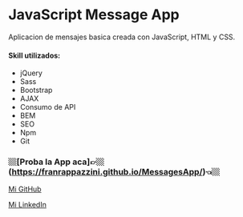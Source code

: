 # JavaScript Message App
Aplicacion de mensajes basica creada con JavaScript, HTML y CSS.

#### Skill utilizados:
* jQuery
* Sass
* Bootstrap
* AJAX
* Consumo de API
* BEM
* SEO
* Npm
* Git



### 🏼[Proba la App aca]👉🏼(https://franrappazzini.github.io/MessagesApp/)👈🏼

[Mi GitHub](https://github.com/franRappazzini)

[Mi LinkedIn](https://www.linkedin.com/in/franciscorappazzini/) 

